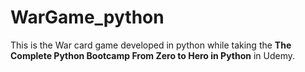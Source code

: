 # WarGame_python

This is the War card game developed in python while taking the <b>The Complete Python Bootcamp From Zero to Hero in Python</b> in Udemy.
